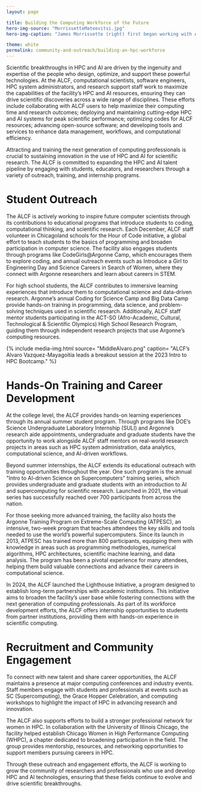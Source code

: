 ```yaml
---
layout: page

title: Building the Computing Workforce of the Future
hero-img-source: "MorrissetteMateevitsi.jpg"
hero-img-caption: "James Morrissette (right) first began working with ALCF mentor Victor Mateevitsi (left) as a high school student participating in the Argonne ACT-SO program. In 2023, he returned to the ALCF as a college intern through the Sustainable Research Pathways program. Image: Argonne National Laboratory"

theme: white
permalink: community-and-outreach/building-an-hpc-workforce
---
```



Scientific breakthroughs in HPC and AI are driven by the ingenuity and expertise of the people who design, optimize, and support these powerful technologies. At the ALCF, computational scientists, software engineers, HPC system administrators, and research support staff work to maximize the capabilities of the facility’s HPC and AI resources, ensuring they can drive scientific discoveries across a wide range of disciplines. These efforts include collaborating with ALCF users to help maximize their computing time and research outcomes; deploying and maintaining cutting-edge HPC and AI systems for peak scientific performance; optimizing codes for ALCF resources; advancing open-source software; and developing tools and services to enhance data management, workflows, and computational efficiency.

Attracting and training the next generation of computing professionals is crucial to sustaining innovation in the use of HPC and AI for scientific research. The ALCF is committed to expanding the HPC and AI talent pipeline by engaging with students, educators, and researchers through a variety of outreach, training, and internship programs.


# Student Outreach

The ALCF is actively working to inspire future computer scientists through its contributions to educational programs that introduce students to coding, computational thinking, and scientific research. Each December, ALCF staff volunteer in Chicagoland schools for the Hour of Code initiative, a global effort to teach students to the basics of programming and broaden participation in computer science. The facility also engages students through programs like CodeGirls@Argonne Camp, which encourages them to explore coding, and annual outreach events such as Introduce a Girl to Engineering Day and Science Careers in Search of Women, where they connect with Argonne researchers and learn about careers in STEM.

For high school students, the ALCF contributes to immersive learning experiences that introduce them to computational science and data-driven research. Argonne’s annual Coding for Science Camp and Big Data Camp provide hands-on training in programming, data science, and problem-solving techniques used in scientific research. Additionally, ALCF staff mentor students participating in the ACT-SO (Afro-Academic, Cultural, Technological & Scientific Olympics) High School Research Program, guiding them through independent research projects that use Argonne’s computing resources.

{% include media-img.html
   source= "MiddleAlvaro.png"
   caption= "ALCF’s Alvaro Vazquez-Mayagoitia leads a breakout session at the 2023 Intro to HPC Bootcamp."
%}

# Hands-On Training and Career Development

At the college level, the ALCF provides hands-on learning experiences through its annual summer student program. Through programs like DOE’s Science Undergraduate Laboratory Internship (SULI) and Argonne’s research aide appointments, undergraduate and graduate students have the opportunity to work alongside ALCF staff mentors on real-world research projects in areas such as HPC system administration, data analytics, computational science, and AI-driven workflows.

Beyond summer internships, the ALCF extends its educational outreach with training opportunities throughout the year. One such program is the annual "Intro to AI-driven Science on Supercomputers" training series, which provides undergraduate and graduate students with an introduction to AI and supercomputing for scientific research. Launched in 2021, the virtual series has successfully reached over 700 participants from across the nation.

For those seeking more advanced training, the facility also hosts the Argonne Training Program on Extreme-Scale Computing (ATPESC), an intensive, two-week program that teaches attendees the key skills and tools needed to use the world’s powerful supercomputers. Since its launch in 2013, ATPESC has trained more than 800 participants, equipping them with knowledge in areas such as programming methodologies, numerical algorithms, HPC architectures, scientific machine learning, and data analysis. The program has been a pivotal experience for many attendees, helping them build valuable connections and advance their careers in computational science.

In 2024, the ALCF launched the Lighthouse Initiative, a program designed to establish long-term partnerships with academic institutions. This initiative aims to broaden the facility’s user base while fostering connections with the next generation of computing professionals. As part of its workforce development efforts, the ALCF offers internship opportunities to students from partner institutions, providing them with hands-on experience in scientific computing.


# Recruitment and Community Engagement

To connect with new talent and share career opportunities, the ALCF maintains a presence at major computing conferences and industry events. Staff members engage with students and professionals at events such as SC (Supercomputing), the Grace Hopper Celebration, and computing workshops to highlight the impact of HPC in advancing research and innovation.

The ALCF also supports efforts to build a stronger professional network for women in HPC. In collaboration with the University of Illinois Chicago, the facility helped establish Chicago Women in High Performance Computing (WHPC), a chapter dedicated to broadening participation in the field. The group provides mentorship, resources, and networking opportunities to support members pursuing careers in HPC.

Through these outreach and engagement efforts, the ALCF is working to grow the community of researchers and professionals who use and develop HPC and AI technologies, ensuring that these fields continue to evolve and drive scientific breakthroughs.

